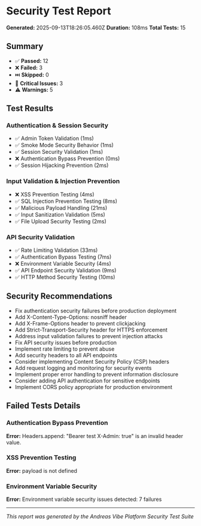 # Security Test Report

**Generated:** 2025-09-13T18:26:05.460Z
**Duration:** 108ms
**Total Tests:** 15

## Summary

- ✅ **Passed:** 12
- ❌ **Failed:** 3
- ⏭️ **Skipped:** 0
- 🚨 **Critical Issues:** 3
- ⚠️ **Warnings:** 5

## Test Results

### Authentication & Session Security

- ✅ Admin Token Validation (1ms)
- ✅ Smoke Mode Security Behavior (1ms)
- ✅ Session Security Validation (1ms)
- ❌ Authentication Bypass Prevention (0ms)
- ✅ Session Hijacking Prevention (2ms)

### Input Validation & Injection Prevention

- ❌ XSS Prevention Testing (4ms)
- ✅ SQL Injection Prevention Testing (8ms)
- ✅ Malicious Payload Handling (21ms)
- ✅ Input Sanitization Validation (5ms)
- ✅ File Upload Security Testing (2ms)

### API Security Validation

- ✅ Rate Limiting Validation (33ms)
- ✅ Authentication Bypass Testing (7ms)
- ❌ Environment Variable Security (4ms)
- ✅ API Endpoint Security Validation (9ms)
- ✅ HTTP Method Security Testing (10ms)

## Security Recommendations

- Fix authentication security failures before production deployment
- Add X-Content-Type-Options: nosniff header
- Add X-Frame-Options header to prevent clickjacking
- Add Strict-Transport-Security header for HTTPS enforcement
- Address input validation failures to prevent injection attacks
- Fix API security issues before production
- Implement rate limiting to prevent abuse
- Add security headers to all API endpoints
- Consider implementing Content Security Policy (CSP) headers
- Add request logging and monitoring for security events
- Implement proper error handling to prevent information disclosure
- Consider adding API authentication for sensitive endpoints
- Implement CORS policy appropriate for production environment

## Failed Tests Details

### Authentication Bypass Prevention

**Error:** Headers.append: "Bearer test
X-Admin: true" is an invalid header value.

### XSS Prevention Testing

**Error:** payload is not defined

### Environment Variable Security

**Error:** Environment variable security issues detected: 7 failures

---

_This report was generated by the Andreas Vibe Platform Security Test Suite_
